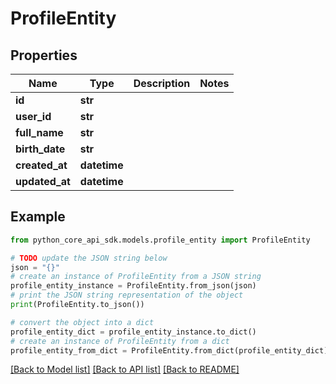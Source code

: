 # ProfileEntity


## Properties

Name | Type | Description | Notes
------------ | ------------- | ------------- | -------------
**id** | **str** |  | 
**user_id** | **str** |  | 
**full_name** | **str** |  | 
**birth_date** | **str** |  | 
**created_at** | **datetime** |  | 
**updated_at** | **datetime** |  | 

## Example

```python
from python_core_api_sdk.models.profile_entity import ProfileEntity

# TODO update the JSON string below
json = "{}"
# create an instance of ProfileEntity from a JSON string
profile_entity_instance = ProfileEntity.from_json(json)
# print the JSON string representation of the object
print(ProfileEntity.to_json())

# convert the object into a dict
profile_entity_dict = profile_entity_instance.to_dict()
# create an instance of ProfileEntity from a dict
profile_entity_from_dict = ProfileEntity.from_dict(profile_entity_dict)
```
[[Back to Model list]](../README.md#documentation-for-models) [[Back to API list]](../README.md#documentation-for-api-endpoints) [[Back to README]](../README.md)


